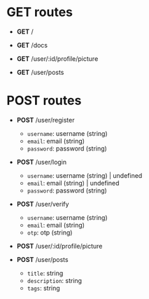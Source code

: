# GET routes
* **GET** /

* **GET** /docs

* **GET** /user/:id/profile/picture

* **GET** /user/posts

# POST routes
* **POST** /user/register
	- `username`: username (string) 
	- `email`: email (string) 
	- `password`: password (string) 

* **POST** /user/login
	- `username`: username (string)  | undefined
	- `email`: email (string)  | undefined
	- `password`: password (string) 

* **POST** /user/verify
	- `username`: username (string) 
	- `email`: email (string) 
	- `otp`: otp (string) 

* **POST** /user/:id/profile/picture

* **POST** /user/posts
	- `title`: string
	- `description`: string
	- `tags`: string

